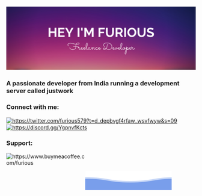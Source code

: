 ![banner](https://github.com/justw0rk/justw0rk/blob/main/furious.png)
<h3 align="left">A passionate developer from India running a development server called justwork</h3>

<h3 align="left">Connect with me:</h3>
<p align="left">
<a href="https://twitter.com/https://twitter.com/furious579?t=d_depbvgf4rfaw_wsvfwyw&s=09" target="blank"><img align="center" src="https://raw.githubusercontent.com/rahuldkjain/github-profile-readme-generator/master/src/images/icons/Social/twitter.svg" alt="https://twitter.com/furious579?t=d_depbvgf4rfaw_wsvfwyw&s=09" height="30" width="40" /></a>
<a href="https://discord.gg/https://discord.gg/YgpnvfKcts" target="blank"><img align="center" src="https://raw.githubusercontent.com/rahuldkjain/github-profile-readme-generator/master/src/images/icons/Social/discord.svg" alt="https://discord.gg/YgpnvfKcts" height="30" width="40" /></a>
</p>

<h3 align="left">Support:</h3>
<p><a href="https://www.buymeacoffee.com/furious"> <img align="left" src="https://cdn.buymeacoffee.com/buttons/v2/default-yellow.png" height="50" width="210" alt="https://www.buymeacoffee.com/furious" /></a></p><br><br>


![furious](https://github.com/justw0rk/justw0rk/blob/main/bottom_header.svg)
